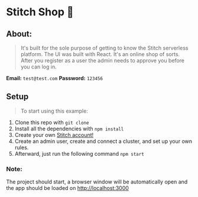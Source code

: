# Stitch Shop 🏪

## About:
> It's built for the sole purpose of getting to know the Stitch serverless platform. The UI was built with React. It's an online shop of sorts. After you register as a user the admin needs to approve you before you can log in.

**Email:** `test@test.com`
**Password:** `123456`

## Setup

> To start using this example:

1. Clone this repo with `git clone`
2. Install all the dependencies with `npm install`
3. Create your own [Stitch account!](https://stitch.mongodb.com)
4. Create an admin user, create and connect a cluster, and set up your own rules.
5. Afterward, just run the following command `npm start`

### Note:

The project should start, a browser window will be automatically open and the app should be loaded on [http://localhost:3000](http://localhost:3000)
